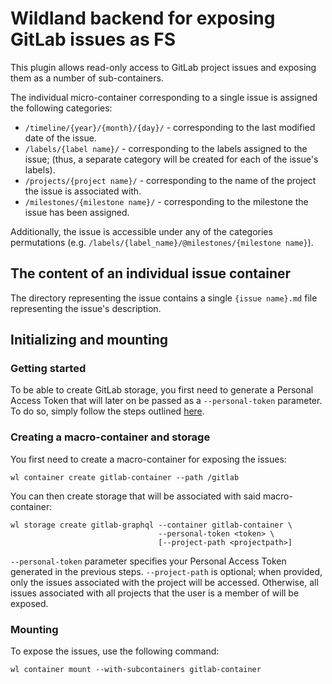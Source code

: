 # Wildland backend for exposing GitLab issues as FS
This plugin allows read-only access to GitLab project issues and exposing them as a number of sub-containers.

The individual micro-container corresponding to a single issue is assigned the following categories:

- `/timeline/{year}/{month}/{day}/` - corresponding to the last modified date of the issue.
- `/labels/{label name}/` - corresponding to the labels assigned to the issue; (thus, a separate category will be created for each of the issue's labels).
- `/projects/{project name}/` - corresponding to the name of the project the issue is associated with.
- `/milestones/{milestone name}/` - corresponding to the milestone the issue has been assigned.

Additionally, the issue is accessible under any of the categories permutations (e.g. `/labels/{label_name}/@milestones/{milestone name}`).

## The content of an individual issue container

The directory representing the issue contains a single `{issue name}.md` file representing the issue's description.

## Initializing and mounting

### Getting started

To be able to create GitLab storage, you first need to generate a Personal Access Token that will later on be passed as a `--personal-token` parameter. To do so, simply follow the steps outlined [here][1].

### Creating a macro-container and storage

You first need to create a macro-container for exposing the issues:
```
wl container create gitlab-container --path /gitlab
```
You can then create storage that will be associated with said macro-container:
```
wl storage create gitlab-graphql --container gitlab-container \
                                 --personal-token <token> \
                                 [--project-path <projectpath>]
```
`--personal-token` parameter specifies your Personal Access Token generated in the previous steps.
`--project-path` is optional; when provided, only the issues associated with the project will be accessed. Otherwise, all issues associated with all projects that the user is a member of will be exposed.

### Mounting

To expose the issues, use the following command:
```
wl container mount --with-subcontainers gitlab-container
```

[1]: https://docs.gitlab.com/ee/user/profile/personal_access_tokens.html




